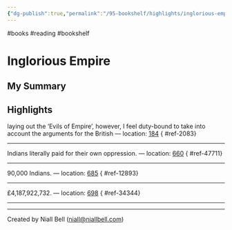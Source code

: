```yaml
---
{"dg-publish":true,"permalink":"/95-bookshelf/highlights/inglorious-empire-by-shashi-tharoor/","hide":true,"noteIcon":"","created":"2024-10-30T13:24:18.023+00:00","updated":"2024-10-30T13:45:41.376+00:00"}
---
```


#books #reading #bookshelf

# Inglorious Empire
## My Summary


## Highlights

laying out the ‘Evils of Empire’, however, I feel duty-bound to take into account the arguments for the British — location: [184]()
{ #ref-2083}


---
Indians literally paid for their own oppression. — location: [660]()
{ #ref-47711}


---
90,000 Indians. — location: [685]()
{ #ref-12893}


---
£4,187,922,732. — location: [698]()
{ #ref-34344}


---


---
Created by Niall Bell (niall@niallbell.com)
